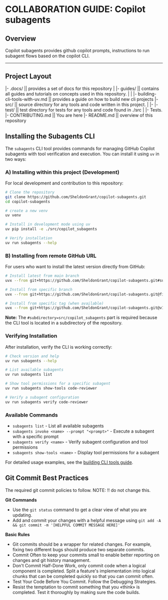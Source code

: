 # COLLABORATION GUIDE: Copilot subagents

## Overview

Copilot subagents provides github copilot prompts, instructions to run subagent flows based on the copilot CLI.

---

## Project Layout

|- .docs/ || provides a set of docs for this repository
|   |- guides/ || contains all guides and tutorials on concepts used in this repository.
|   |   |- building-cli-tools-with-uv.md || provides a guide on how to build new cli projects
|- src/ || source directory for any tools and code written in this project.
|   |- <project name>
|- test/ || test directory for tests for any tools and code found in ./src
|   |- Tests.<project name>
|- CONTRIBUTING.md || You are here
|- README.md || overview of this repository

## Installing the Subagents CLI

The `subagents` CLI tool provides commands for managing GitHub Copilot subagents with tool verification and execution. You can install it using `uv` in two ways:

### A) Installing within this project (Development)

For local development and contribution to this repository:

```bash
# Clone the repository
git clone https://github.com/SheldonGrant/copilot-subagents.git
cd copilot-subagents

# create a new venv
uv venv

# Install in development mode using uv
uv pip install -e ./src/copilot_subagents

# Verify installation
uv run subagents --help
```

### B) Installing from remote GitHub URL

For users who want to install the latest version directly from GitHub:

```bash
# Install latest from main branch
uvx --from git+https://github.com/SheldonGrant/copilot-subagents.git#subdirectory=src/copilot_subagents subagents

# Install from specific branch
uvx --from git+https://github.com/SheldonGrant/copilot-subagents.git@first_steps#subdirectory=src/copilot_subagents subagents

# Install from specific tag (when available)
uvx --from git+https://github.com/SheldonGrant/copilot-subagents.git@v1.0.0#subdirectory=src/copilot_subagents subagents
```

**Note:** The `#subdirectory=src/copilot_subagents` part is required because the CLI tool is located in a subdirectory of the repository.

### Verifying Installation

After installation, verify the CLI is working correctly:

```bash
# Check version and help
uv run subagents --help

# List available subagents
uv run subagents list

# Show tool permissions for a specific subagent
uv run subagents show-tools code-reviewer

# Verify a subagent configuration
uv run subagents verify code-reviewer
```

### Available Commands

- `subagents list` - List all available subagents
- `subagents invoke <name> --prompt "<prompt>"` - Execute a subagent with a specific prompt
- `subagents verify <name>` - Verify subagent configuration and tool permissions  
- `subagents show-tools <name>` - Display tool permissions for a subagent

For detailed usage examples, see the [building CLI tools guide](.docs/guides/building-cli-tools-with-uv.md).

## Git Commit Best Practices

The required git commit policies to follow.
NOTE: !! do not change this.

**Git Commands**

- Use the `git status` command to get a clear view of what you are updating.
- Add and commit your changes with a helpful message using `git add -A && git commit -m '[HELPFUL COMMIT MESSAGE HERE]'`

**Basic Rules**
- Git commits should be a wrapper for related changes. For example, fixing two different bugs should produce two separate commits. 
- Commit Often to keep your commits small to enable better reporting on changes and git history management.
- Don't Commit Half-Done Work, only commit code when a logical component is completed. Split a feature's implementation into logical chunks that can be completed quickly so that you can commit often.
- Test Your Code Before You Commit. Follow the Debugging Strategies.
- Resist the temptation to commit something that you «think» is completed. Test it thoroughly by making sure the code builds.
